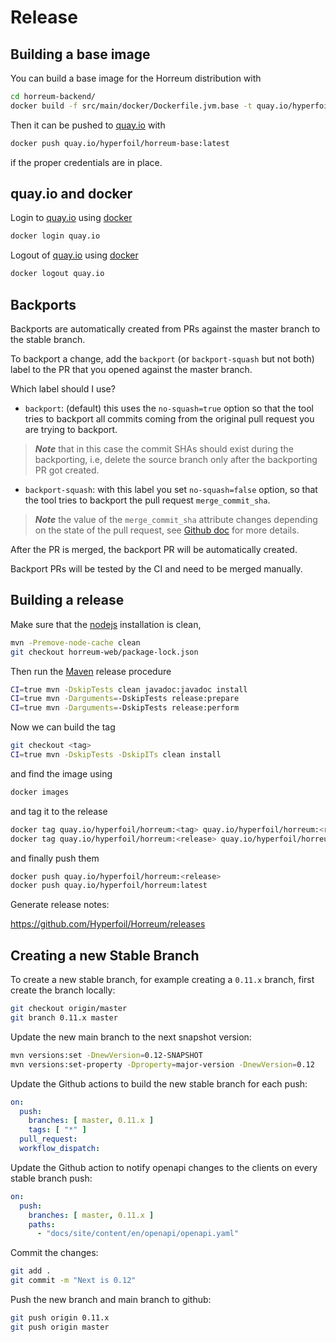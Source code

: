 # Release

## Building a base image

You can build a base image for the Horreum distribution with

```bash
cd horreum-backend/
docker build -f src/main/docker/Dockerfile.jvm.base -t quay.io/hyperfoil/horreum-base:latest .
```

Then it can be pushed to [quay.io](https://quay.io/) with

```bash
docker push quay.io/hyperfoil/horreum-base:latest
```

if the proper credentials are in place.

## quay.io and docker

Login to [quay.io](https://quay.io/) using [docker](https://docker.io/)

```bash
docker login quay.io
```

Logout of [quay.io](https://quay.io/) using [docker](https://docker.io/)

```bash
docker logout quay.io
```

## Backports

Backports are automatically created from PRs against the master branch to the stable branch.

To backport a change, add the `backport` (or `backport-squash` but not both) label to the PR that you opened against the master branch.

Which label should I use?
* `backport`: (default) this uses the `no-squash=true` option so that the tool tries to backport all commits coming
from the original pull request you are trying to backport.
> _**Note**_ that in this case the commit SHAs should exist during the backporting, i.e,
delete the source branch only after the backporting PR got created.
* `backport-squash`: with this label you set `no-squash=false` option, so that the tool tries to backport the pull request
`merge_commit_sha`.
> _**Note**_ the value of the `merge_commit_sha` attribute changes depending on the state of the pull request, see [Github doc](https://docs.github.com/en/rest/pulls/pulls?apiVersion=2022-11-28#get-a-pull-request)
  for more details.

After the PR is merged, the backport PR will be automatically created.

Backport PRs will be tested by the CI and need to be merged manually.

## Building a release

Make sure that the [nodejs](https://nodejs.org/en) installation is clean,

```bash
mvn -Premove-node-cache clean
git checkout horreum-web/package-lock.json
```

Then run the [Maven](https://maven.apache.org/) release procedure

```bash
CI=true mvn -DskipTests clean javadoc:javadoc install
CI=true mvn -Darguments=-DskipTests release:prepare
CI=true mvn -Darguments=-DskipTests release:perform
```

Now we can build the tag

```bash
git checkout <tag>
CI=true mvn -DskipTests -DskipITs clean install
```

and find the image using

```bash
docker images
```

and tag it to the release

```bash
docker tag quay.io/hyperfoil/horreum:<tag> quay.io/hyperfoil/horreum:<release>
docker tag quay.io/hyperfoil/horreum:<release> quay.io/hyperfoil/horreum:latest
```

and finally push them

```bash
docker push quay.io/hyperfoil/horreum:<release>
docker push quay.io/hyperfoil/horreum:latest
```

Generate release notes:

https://github.com/Hyperfoil/Horreum/releases

## Creating a new Stable Branch

To create a new stable branch, for example creating a `0.11.x` branch, first create the branch locally:

```bash
git checkout origin/master
git branch 0.11.x master
```

Update the new main branch to the next snapshot version:

```bash
mvn versions:set -DnewVersion=0.12-SNAPSHOT
mvn versions:set-property -Dproperty=major-version -DnewVersion=0.12
```

Update the Github actions to build the new stable branch for each push:

```yaml
on:
  push:
    branches: [ master, 0.11.x ]
    tags: [ "*" ]
  pull_request:
  workflow_dispatch:
```

Update the Github action to notify openapi changes to the clients on every stable branch push:
```yaml
on:
  push:
    branches: [ master, 0.11.x ]
    paths:
      - "docs/site/content/en/openapi/openapi.yaml"
```

Commit the changes:

```bash
git add .
git commit -m "Next is 0.12"
```

Push the new branch and main branch to github:
    
```bash
git push origin 0.11.x
git push origin master
```


